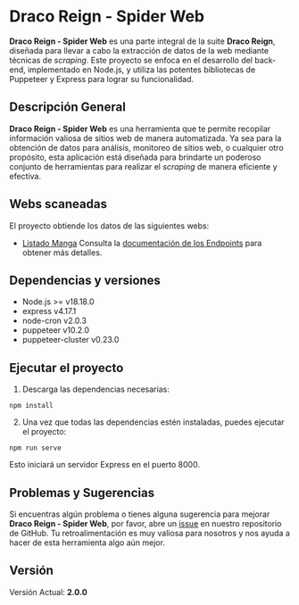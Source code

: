 # Draco Reign - Spider Web
**Draco Reign - Spider Web** es una parte integral de la suite **Draco Reign**, diseñada para llevar a cabo la extracción de datos de la web mediante técnicas de *scraping*. Este proyecto se enfoca en el desarrollo del back-end, implementado en Node.js, y utiliza las potentes bibliotecas de Puppeteer y Express para lograr su funcionalidad.

## Descripción General
**Draco Reign - Spider Web** es una herramienta que te permite recopilar información valiosa de sitios web de manera automatizada. Ya sea para la obtención de datos para análisis, monitoreo de sitios web, o cualquier otro propósito, esta aplicación está diseñada para brindarte un poderoso conjunto de herramientas para realizar el *scraping* de manera eficiente y efectiva.

## Webs scaneadas
El proyecto obtiende los datos de las siguientes webs:
 * [Listado Manga](https://www.listadomanga.es/lista.php) Consulta la [documentación de los Endpoints](documentation/listado-manga.md) para obtener más detalles.

## Dependencias y versiones
* Node.js >= v18.18.0
* express v4.17.1
* node-cron v2.0.3
* puppeteer v10.2.0
* puppeteer-cluster v0.23.0

## Ejecutar el proyecto
1. Descarga las dependencias necesarias:
```Node
npm install
```

2. Una vez que todas las dependencias estén instaladas, puedes ejecutar el proyecto:
```Node
npm run serve
```
Esto iniciará un servidor Express en el puerto 8000.

## Problemas y Sugerencias
Si encuentras algún problema o tienes alguna sugerencia para mejorar **Draco Reign - Spider Web**, por favor, abre un [issue](https://github.com/Thekiso10/Draco-Reign-Spider-Web/issues) en nuestro repositorio de GitHub. Tu retroalimentación es muy valiosa para nosotros y nos ayuda a hacer de esta herramienta algo aún mejor.

## Versión
Versión Actual: **2.0.0**